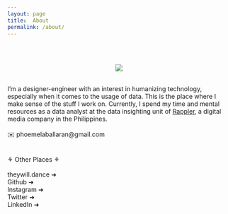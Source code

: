 ```yaml
---
layout: page
title:  About
permalink: /about/
---
```


<br><br>
<p align="center"><img src="https://phoemelaballaran.github.io/assets/sample/page/about/portrait.jpeg"/></p>
<br>
I’m a designer-engineer with an interest in humanizing technology, especially when it comes to the usage of data. This is the place where I make sense of the stuff I work on. Currently, I spend my time and mental resources as a data analyst at the data insighting unit of <a href="https://www.rappler.com" target="_blank">Rappler</a>, a digital media company in the Philippines.
<br><br>✉️ phoemelaballaran@gmail.com<br><br>
<br>⚘ Other Places ⚘<br>
<br><a href="https://www.theywill.dance" target="_blank" style="text-decoration: none;">theywill.dance ➜</a>
<br><a href="https://github.com/phoemelaballaran" target="_blank" style="text-decoration: none;">Github ➜</a>
<br><a href="https://instagram.com/phoemelaballaran" target="_blank" style="text-decoration: none;">Instagram ➜</a>
<br><a href="https://twitter.com/theywill_dance" target="_blank" style="text-decoration: none;">Twitter ➜</a>
<br><a href="https://www.linkedin.com/in/phoemela-ballaran/" target="_blank" style="text-decoration: none;">LinkedIn ➜</a>
